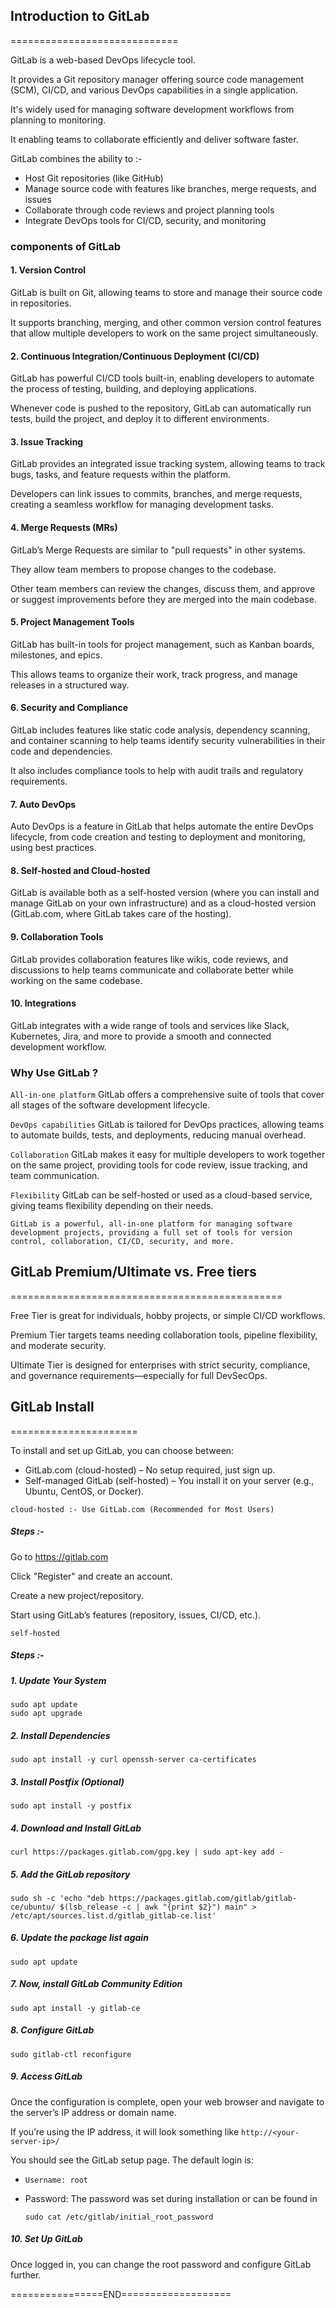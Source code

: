 ## Introduction to GitLab
=============================


GitLab is a web-based DevOps lifecycle tool. 

It provides a Git repository manager offering source code management (SCM), CI/CD, and various DevOps capabilities in a single application. 

It's widely used for managing software development workflows from planning to monitoring.

It enabling teams to collaborate efficiently and deliver software faster.

GitLab combines the ability to :-

 - Host Git repositories (like GitHub)
 - Manage source code with features like branches, merge requests, and issues
 - Collaborate through code reviews and project planning tools
 - Integrate DevOps tools for CI/CD, security, and monitoring

### components of GitLab



#### 1. Version Control

GitLab is built on Git, allowing teams to store and manage their source code in repositories. 

It supports branching, merging, and other common version control features that allow multiple developers to work on the same project simultaneously.

#### 2. Continuous Integration/Continuous Deployment (CI/CD)

GitLab has powerful CI/CD tools built-in, enabling developers to automate the process of testing, building, and deploying applications. 

Whenever code is pushed to the repository, GitLab can automatically run tests, build the project, and deploy it to different environments.

#### 3. Issue Tracking

GitLab provides an integrated issue tracking system, allowing teams to track bugs, tasks, and feature requests within the platform. 

Developers can link issues to commits, branches, and merge requests, creating a seamless workflow for managing development tasks.

#### 4. Merge Requests (MRs)

GitLab’s Merge Requests are similar to "pull requests" in other systems. 

They allow team members to propose changes to the codebase. 

Other team members can review the changes, discuss them, and approve or suggest improvements before they are merged into the main codebase.

#### 5. Project Management Tools

GitLab has built-in tools for project management, such as Kanban boards, milestones, and epics. 

This allows teams to organize their work, track progress, and manage releases in a structured way.

#### 6. Security and Compliance

GitLab includes features like static code analysis, dependency scanning, and container scanning to help teams identify security vulnerabilities in their code and dependencies. 

It also includes compliance tools to help with audit trails and regulatory requirements.

#### 7. Auto DevOps

Auto DevOps is a feature in GitLab that helps automate the entire DevOps lifecycle, from code creation and testing to deployment and monitoring, using best practices.

#### 8. Self-hosted and Cloud-hosted

GitLab is available both as a self-hosted version (where you can install and manage GitLab on your own infrastructure) and as a cloud-hosted version (GitLab.com, where GitLab takes care of the hosting).

#### 9. Collaboration Tools

GitLab provides collaboration features like wikis, code reviews, and discussions to help teams communicate and collaborate better while working on the same codebase.

#### 10. Integrations

GitLab integrates with a wide range of tools and services like Slack, Kubernetes, Jira, and more to provide a smooth and connected development workflow.



### Why Use GitLab ?



`All-in-one platform` GitLab offers a comprehensive suite of tools that cover all stages of the software development lifecycle.

`DevOps capabilities` GitLab is tailored for DevOps practices, allowing teams to automate builds, tests, and deployments, reducing manual overhead.

`Collaboration` GitLab makes it easy for multiple developers to work together on the same project, providing tools for code review, issue tracking, and team communication.

`Flexibility` GitLab can be self-hosted or used as a cloud-based service, giving teams flexibility depending on their needs.


`GitLab is a powerful, all-in-one platform for managing software development projects, providing a full set of tools for version control, collaboration, CI/CD, security, and more.`



## GitLab Premium/Ultimate vs. Free tiers
===============================================


Free Tier is great for individuals, hobby projects, or simple CI/CD workflows.

Premium Tier targets teams needing collaboration tools, pipeline flexibility, and moderate security.

Ultimate Tier is designed for enterprises with strict security, compliance, and governance requirements—especially for full DevSecOps.



## GitLab Install
======================


To install and set up GitLab, you can choose between:

 - GitLab.com (cloud-hosted) – No setup required, just sign up.
 - Self-managed GitLab (self-hosted) – You install it on your server (e.g., Ubuntu, CentOS, or Docker).



`cloud-hosted :- Use GitLab.com (Recommended for Most Users)`

##### Steps :-

Go to https://gitlab.com

Click "Register" and create an account.

Create a new project/repository.

Start using GitLab’s features (repository, issues, CI/CD, etc.).


`self-hosted`

##### Steps :-

##### 1. Update Your System

```
sudo apt update
sudo apt upgrade
```

##### 2. Install Dependencies

```
sudo apt install -y curl openssh-server ca-certificates
```

##### 3. Install Postfix (Optional)

```
sudo apt install -y postfix
```

##### 4. Download and Install GitLab

```
curl https://packages.gitlab.com/gpg.key | sudo apt-key add -
```

##### 5. Add the GitLab repository

```
sudo sh -c 'echo "deb https://packages.gitlab.com/gitlab/gitlab-ce/ubuntu/ $(lsb_release -c | awk "{print $2}") main" > /etc/apt/sources.list.d/gitlab_gitlab-ce.list'
```

##### 6. Update the package list again

```
sudo apt update
```

##### 7. Now, install GitLab Community Edition

```
sudo apt install -y gitlab-ce
```

##### 8. Configure GitLab

```
sudo gitlab-ctl reconfigure
```

##### 9. Access GitLab

Once the configuration is complete, open your web browser and navigate to the server’s IP address or domain name.

If you’re using the IP address, it will look something like `http://<your-server-ip>/`

You should see the GitLab setup page. The default login is:

  - `Username: root`

  - Password: The password was set during installation or can be found in

    ```
    sudo cat /etc/gitlab/initial_root_password
    ```

##### 10. Set Up GitLab

Once logged in, you can change the root password and configure GitLab further.


================END===================
